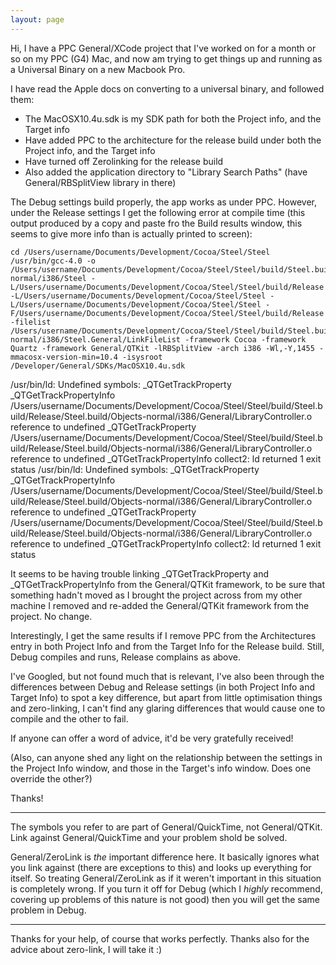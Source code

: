 ```yaml
---
layout: page
---
```




Hi, I have a PPC General/XCode project that I've worked on for a month or so on my PPC (G4) Mac, and now am trying to get things up and running as a Universal Binary on a new Macbook Pro.

I have read the Apple docs on converting to a universal binary, and followed them:

- The MacOSX10.4u.sdk is my SDK path for both the Project info, and the Target info
- Have added PPC to the architecture for the release build under both the Project info, and the Target info
- Have turned off Zerolinking for the release build
- Also added the application directory to "Library Search Paths" (have General/RBSplitView library in there)

The Debug settings build properly, the app works as under PPC. However, under the Release settings I get the following error at compile time (this output produced by a copy and paste fro the Build results window, this seems to give more info than is actually printed to screen):

    
    cd /Users/username/Documents/Development/Cocoa/Steel/Steel
    /usr/bin/gcc-4.0 -o /Users/username/Documents/Development/Cocoa/Steel/Steel/build/Steel.build/Release/Steel.build/Objects-normal/i386/Steel -L/Users/username/Documents/Development/Cocoa/Steel/Steel/build/Release -L/Users/username/Documents/Development/Cocoa/Steel/Steel -L/Users/username/Documents/Development/Cocoa/Steel/Steel -F/Users/username/Documents/Development/Cocoa/Steel/Steel/build/Release -filelist /Users/username/Documents/Development/Cocoa/Steel/Steel/build/Steel.build/Release/Steel.build/Objects-normal/i386/Steel.General/LinkFileList -framework Cocoa -framework Quartz -framework General/QTKit -lRBSplitView -arch i386 -Wl,-Y,1455 -mmacosx-version-min=10.4 -isysroot /Developer/General/SDKs/MacOSX10.4u.sdk
/usr/bin/ld: Undefined symbols:
_QTGetTrackProperty
_QTGetTrackPropertyInfo
/Users/username/Documents/Development/Cocoa/Steel/Steel/build/Steel.build/Release/Steel.build/Objects-normal/i386/General/LibraryController.o reference to undefined _QTGetTrackProperty
/Users/username/Documents/Development/Cocoa/Steel/Steel/build/Steel.build/Release/Steel.build/Objects-normal/i386/General/LibraryController.o reference to undefined _QTGetTrackPropertyInfo
collect2: ld returned 1 exit status
	/usr/bin/ld: Undefined symbols:
	_QTGetTrackProperty
	_QTGetTrackPropertyInfo
	/Users/username/Documents/Development/Cocoa/Steel/Steel/build/Steel.build/Release/Steel.build/Objects-normal/i386/General/LibraryController.o reference to undefined _QTGetTrackProperty
	/Users/username/Documents/Development/Cocoa/Steel/Steel/build/Steel.build/Release/Steel.build/Objects-normal/i386/General/LibraryController.o reference to undefined _QTGetTrackPropertyInfo
	collect2: ld returned 1 exit status


It seems to be having trouble linking _QTGetTrackProperty and _QTGetTrackPropertyInfo from the General/QTKit framework, to be sure that something hadn't moved as I brought the project across from my other machine I removed and re-added the General/QTKit framework from the project. No change.

Interestingly, I get the same results if I remove PPC from the Architectures entry in both Project Info and from the Target Info for the Release build. Still, Debug compiles and runs, Release complains as above.

I've Googled, but not found much that is relevant, I've also been through the differences between Debug and Release settings (in both Project Info and Target Info) to spot a key difference, but apart from little optimisation things and zero-linking, I can't find any glaring differences that would cause one to compile and the other to fail.

If anyone can offer a word of advice, it'd be very gratefully received!

(Also, can anyone shed any light on the relationship between the settings in the Project Info window, and those in the Target's info window. Does one override the other?)

Thanks!

----
The symbols you refer to are part of General/QuickTime, not General/QTKit. Link against General/QuickTime and your problem shold be solved.

General/ZeroLink is *the* important difference here. It basically ignores what you link against (there are exceptions to this) and looks up everything for itself. So treating General/ZeroLink as if it weren't important in this situation is completely wrong. If you turn it off for Debug (which I *highly* recommend, covering up problems of this nature is not good) then you will get the same problem in Debug.

----

Thanks for your help, of course that works perfectly. Thanks also for the advice about zero-link, I will take it :)